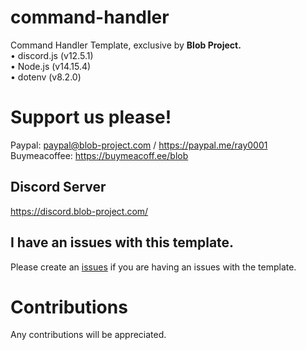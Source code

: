 # command-handler
Command Handler Template, exclusive by **Blob Project.**<br>
• discord.js (v12.5.1)<br>
• Node.js (v14.15.4)<br>
• dotenv (v8.2.0)<br>

# Support us please!
Paypal: paypal@blob-project.com / https://paypal.me/ray0001 <br>
Buymeacoffee: https://buymeacoff.ee/blob

## Discord Server
https://discord.blob-project.com/

## I have an issues with this template.
Please create an [issues](https://github.com/Blob-Development/command-handler/issues) if you are having an issues with the template.

# Contributions
Any contributions will be appreciated.
